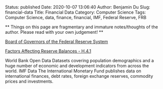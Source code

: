 Status: published
Date: 2020-10-07 13:06:40
Author: Benjamin Du
Slug: financial-data
Title: Financial Data
Category: Computer Science
Tags: Computer Science, data, finance, financial, IMF, Federal Reserve, FRB

**
Things on this page are fragmentary and immature notes/thoughts of the author.
Please read with your own judgement!
**


[Board of Governors of the Federal Reserve System](https://www.federalreserve.gov/)

[Factors Affecting Reserve Balances - H.4.1](https://www.federalreserve.gov/releases/h41/)

World Bank Open Data Datasets covering population demographics 
and a huge number of economic and development indicators from across the world.
IMF Data The International Monetary Fund publishes data 
on international finances, debt rates, foreign exchange reserves, commodity prices and investments.